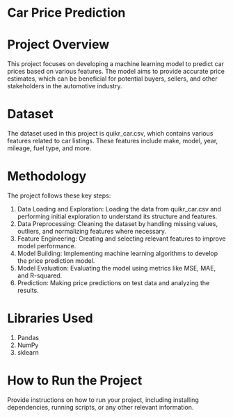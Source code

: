 # **Car Price Prediction**
# **Project Overview**
This project focuses on developing a machine learning model to predict car prices based on various features. The model aims to provide accurate price estimates, which can be beneficial for potential buyers, sellers, and other stakeholders in the automotive industry.

# **Dataset**
The dataset used in this project is quikr_car.csv, which contains various features related to car listings. These features include make, model, year, mileage, fuel type, and more.

# **Methodology**
The project follows these key steps:

1. Data Loading and Exploration: Loading the data from quikr_car.csv and performing initial exploration to understand its structure and features.
2. Data Preprocessing: Cleaning the dataset by handling missing values, outliers, and normalizing features where necessary.
3. Feature Engineering: Creating and selecting relevant features to improve model performance.
4. Model Building: Implementing machine learning algorithms to develop the price prediction model.
5. Model Evaluation: Evaluating the model using metrics like MSE, MAE, and R-squared.
6. Prediction: Making price predictions on test data and analyzing the results.

# **Libraries Used**
1. Pandas
2. NumPy
3. sklearn


# **How to Run the Project**
Provide instructions on how to run your project, including installing dependencies, running scripts, or any other relevant information.
